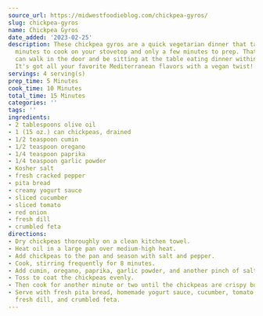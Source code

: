 ```yaml
---
source_url: https://midwestfoodieblog.com/chickpea-gyros/
slug: chickpea-gyros
name: Chickpea Gyros
date_added: '2023-02-25'
description: These chickpea gyros are a quick vegetarian dinner that takes just 10
  minutes to cook on your stovetop and only a few minutes to prep. That means you
  can walk in the door and be sitting at the table eating dinner within 15 minutes!
  It's got all your favorite Mediterranean flavors with a vegan twist!
servings: 4 serving(s)
prep_time: 5 Minutes
cook_time: 10 Minutes
total_time: 15 Minutes
categories: ''
tags: ''
ingredients:
- 2 tablespoons olive oil
- 1 (15 oz.) can chickpeas, drained
- 1/2 teaspoon cumin
- 1/2 teaspoon oregano
- 1/4 teaspoon paprika
- 1/4 teaspoon garlic powder
- Kosher salt
- fresh cracked pepper
- pita bread
- creamy yogurt sauce
- sliced cucumber
- sliced tomato
- red onion
- fresh dill
- crumbled feta
directions:
- Dry chickpeas thoroughly on a clean kitchen towel.
- Heat oil in a large pan over medium-high heat.
- Add chickpeas to the pan and season with salt and pepper.
- Cook, stirring frequently for 8 minutes.
- Add cumin, oregano, paprika, garlic powder, and another pinch of salt and pepper.
- Toss to coat the chickpeas evenly.
- Then cook for another minute or two until the chickpeas are crispy but not burned.
- Serve with fresh pita bread, homemade yogurt sauce, cucumber, tomato, red onion,
  fresh dill, and crumbled feta.
---
```

